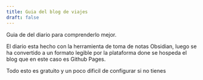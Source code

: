 ```yaml
---
title: Guia del blog de viajes
draft: false
---
```

Guia de del diario para comprenderlo mejor.

El diario esta hecho con la herramienta de toma de notas Obsidian, luego se ha convertido a un formato legible por la plataforma done se hospeda el blog que en este caso es Github Pages.

Todo esto es gratuito y un poco dificil de configurar si no tienes 